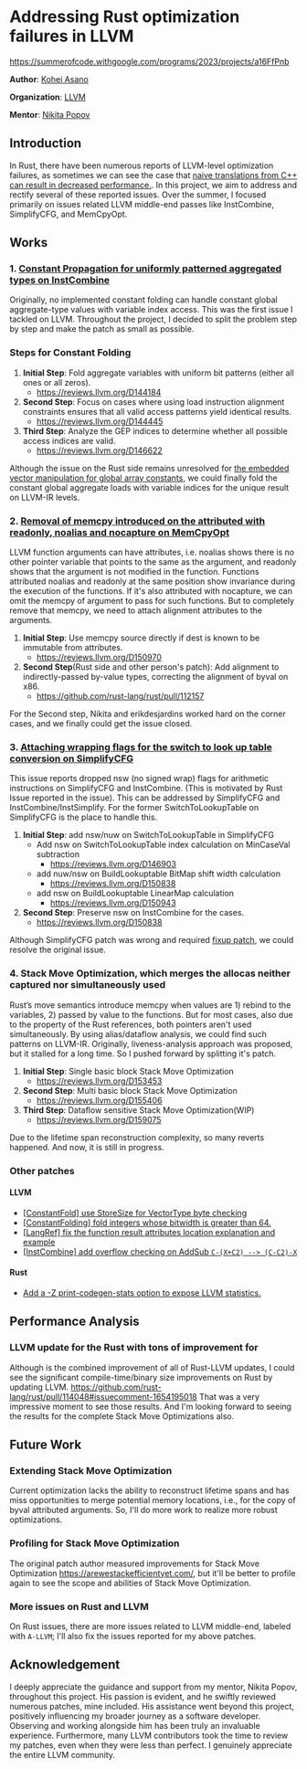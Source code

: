 # Addressing Rust optimization failures in LLVM

<https://summerofcode.withgoogle.com/programs/2023/projects/a16FfPnb>

**Author**: [Kohei Asano](https://github.com/khei4)

**Organization**: [LLVM](https://llvm.org/)

**Mentor**: [Nikita Popov](https://github.com/nikic)

## Introduction

In Rust, there have been numerous reports of LLVM-level optimization failures, as sometimes we can see the case that [naive translations from C++ can result in decreased performance.](https://www.reddit.com/r/rust/comments/10dpw5r/c_vs_rust_which_is_faster_x86_assembly_inside/). In this project, we aim to address and rectify several of these reported issues. Over the summer, I focused primarily on issues related LLVM middle-end passes like InstCombine, SimplifyCFG, and MemCpyOpt.

## Works

### 1. [Constant Propagation for uniformly patterned aggregated types on InstCombine](https://github.com/llvm/llvm-project/issues/66868)

Originally, no implemented constant folding can handle constant global aggregate-type values with variable index access. This was the first issue I tackled on LLVM. Throughout the project, I decided to split the problem step by step and make the patch as small as possible.

### Steps for Constant Folding

1. **Initial Step**: Fold aggregate variables with uniform bit patterns (either all ones or all zeros).
   - <https://reviews.llvm.org/D144184>
2. **Second Step**: Focus on cases where using load instruction alignment constraints ensures that all valid access patterns yield identical results.
   - <https://reviews.llvm.org/D144445>
3. **Third Step**: Analyze the GEP indices to determine whether all possible access indices are valid.
   - <https://reviews.llvm.org/D146622>

Although the issue on the Rust side remains unresolved for [the embedded vector manipulation for global array constants](https://github.com/rust-lang/rust/issues/107208#issuecomment-1677404374), we could finally fold the constant global aggregate loads with variable indices for the unique result on LLVM-IR levels.

### 2. [Removal of memcpy introduced on the attributed with readonly, noalias and nocapture on MemCpyOpt](https://github.com/rust-lang/rust/issues/107436)

LLVM function arguments can have attributes, i.e. noalias shows there is no other pointer variable that points to the same as the argument, and readonly shows that the argument is not modified in the function. Functions attributed noalias and readonly at the same position show invariance during the execution of the functions. If it's also attributed with nocapture, we can omit the memcpy of argument to pass for such functions. But to completely remove that memcpy, we need to attach alignment attributes to the arguments.

1. **Initial Step**: Use memcpy source directly if dest is known to be immutable from attributes.
   - <https://reviews.llvm.org/D150970>
2. **Second Step**(Rust side and other person's patch): Add alignment to indirectly-passed by-value types, correcting the alignment of byval on x86.
   - <https://github.com/rust-lang/rust/pull/112157>

For the Second step, Nikita and erikdesjardins worked hard on the corner cases, and we finally could get the issue closed.

### 3. [Attaching wrapping flags for the switch to look up table conversion on SimplifyCFG](https://github.com/rust-lang/rust/issues/107436)

This issue reports dropped nsw (no signed wrap) flags for arithmetic instructions on SimplifyCFG and InstCombine. (This is motivated by Rust Issue reported in the issue). This can be addressed by SimplifyCFG and InstCombine/InstSimplify. For the former SwitchToLookupTable on SimplifyCFG is the place to handle this.

1. **Initial Step**: add nsw/nuw on SwitchToLookupTable in SimplifyCFG
   - Add nsw on SwitchToLookupTable index calculation on MinCaseVal subtraction
      - <https://reviews.llvm.org/D146903>
   - add nuw/nsw on BuildLookuptable BitMap shift width calculation
      - <https://reviews.llvm.org/D150838>
   - add nsw on BuildLookuptable LinearMap calculation
      - <https://reviews.llvm.org/D150943>
2. **Second Step**: Preserve nsw on InstCombine for the cases.
   - <https://reviews.llvm.org/D150838>

Although SimplifyCFG patch was wrong and required [fixup patch](https://github.com/llvm/llvm-project/pull/65882), we could resolve the original issue.

### 4. Stack Move Optimization, which merges the allocas neither captured nor simultaneously used

 Rust’s move semantics introduce memcpy when values are 1) rebind to the variables, 2) passed by value to the functions. But for most cases, also due to the property of the Rust references, both pointers aren't used simultaneously. By using alias/dataflow analysis, we could find such patterns on LLVM-IR. Originally, liveness-analysis approach was proposed, but it stalled for a long time. So I pushed forward by splitting it's patch.

1. **Initial Step**: Single basic block Stack Move Optimization
   - <https://reviews.llvm.org/D153453>
2. **Second Step**: Multi basic block Stack Move Optimization
   - <https://reviews.llvm.org/D155406>
3. **Third Step**: Dataflow sensitive Stack Move Optimization(WIP)
   - <https://reviews.llvm.org/D159075>

Due to the lifetime span reconstruction complexity, so many reverts happened. And now, it is still in progress.

### Other patches

#### LLVM

- [[ConstantFold] use StoreSize for VectorType byte checking](https://reviews.llvm.org/D150515)
- [[ConstantFolding] fold integers whose bitwidth is greater than 64.](https://reviews.llvm.org/D150422)
- [[LangRef] fix the function result attributes location explanation and example](https://reviews.llvm.org/D151772)
- [[InstCombine] add overflow checking on AddSub `C-(X+C2) --> (C-C2)-X`](https://reviews.llvm.org/D152068)

#### Rust

- [Add a -Z print-codegen-stats option to expose LLVM statistics.](https://github.com/rust-lang/rust/pull/113723)

## Performance Analysis

### LLVM update for the Rust with tons of improvement for

Although is the combined improvement of all of Rust-LLVM updates, I could see the significant compile-time/binary size improvements on Rust by updating LLVM.
<https://github.com/rust-lang/rust/pull/114048#issuecomment-1654195018> That was a very impressive moment to see those results. And I'm looking forward to seeing the results for the complete Stack Move Optimizations also.

## Future Work

### Extending Stack Move Optimization

Current optimization lacks the ability to reconstruct lifetime spans and has miss opportunities to merge potential memory locations, i.e., for the copy of byval attributed arguments. So, I'll do more work to realize more robust optimizations.

### Profiling for Stack Move Optimization

The original patch author measured improvements for Stack Move Optimization <https://arewestackefficientyet.com/>, but it'll be better to profile again to see the scope and abilities of Stack Move Optimization.

### More issues on Rust and LLVM

On Rust issues, there are more issues related to LLVM middle-end, labeled with `A-LLVM`; I'll also fix the issues reported for my above patches.

## Acknowledgement

I deeply appreciate the guidance and support from my mentor, Nikita Popov, throughout this project. His passion is evident, and he swiftly reviewed numerous patches, mine included. His assistance went beyond this project, positively influencing my broader journey as a software developer. Observing and working alongside him has been truly an invaluable experience. Furthermore, many LLVM contributors took the time to review my patches, even when they were less than perfect. I genuinely appreciate the entire LLVM community.
